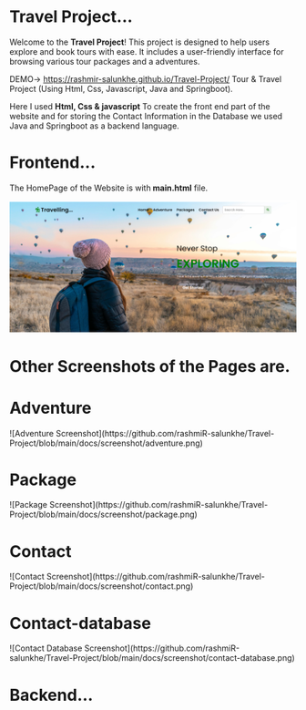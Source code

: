 # Travel Project...

Welcome to the **Travel Project**! This project is designed to help users explore and book tours with ease. It includes a user-friendly interface for browsing various tour packages and a adventures.

DEMO-> https://rashmir-salunkhe.github.io/Travel-Project/  Tour & Travel Project (Using Html, Css, Javascript, Java and Springboot).

Here I used <b>Html, Css & javascript</b> To create the front end part of the website and for storing the Contact Information in the Database we used Java and Springboot as a backend language. 

# Frontend...
The HomePage of the Website is with<b> main.html</b> file.

![Homepage Screenshot](https://github.com/rashmiR-salunkhe/Travel-Project/blob/main/docs/screenshot/home.png)

<h1><b>Other Screenshots of the Pages are.</b></h1>

<h1><b>Adventure</b></h1>
![Adventure Screenshot](https://github.com/rashmiR-salunkhe/Travel-Project/blob/main/docs/screenshot/adventure.png)
<h1><b>Package</b></h1>
![Package Screenshot](https://github.com/rashmiR-salunkhe/Travel-Project/blob/main/docs/screenshot/package.png)
<h1><b>Contact</b></h1>
![Contact Screenshot](https://github.com/rashmiR-salunkhe/Travel-Project/blob/main/docs/screenshot/contact.png)
<h1><b>Contact-database</b></h1>
![Contact Database Screenshot](https://github.com/rashmiR-salunkhe/Travel-Project/blob/main/docs/screenshot/contact-database.png)

# Backend...

